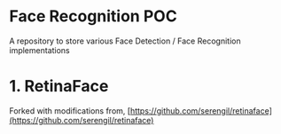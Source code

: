 # Face Recognition POC

A repository to store various Face Detection / Face Recognition implementations

# 1. RetinaFace

Forked with modifications from, [https://github.com/serengil/retinaface](https://github.com/serengil/retinaface)



